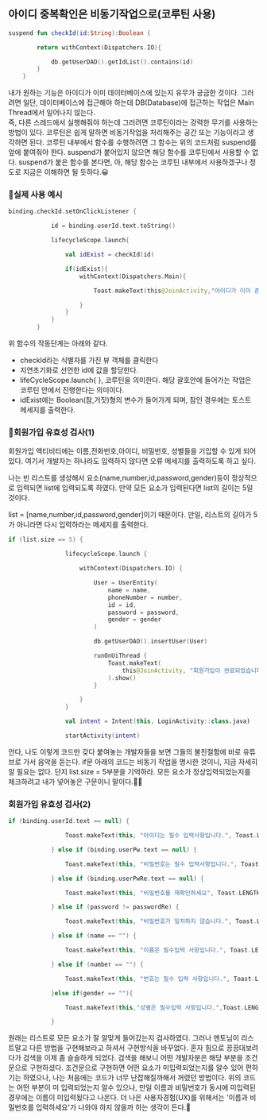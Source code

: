 ## 아이디 중복확인은 비동기작업으로(코루틴 사용)

~~~kotlin
suspend fun checkId(id:String):Boolean {

        return withContext(Dispatchers.IO){

            db.getUserDAO().getIdList().contains(id)
        }
    }
~~~

<div>내가 원하는 기능은 아이디가 이미 데이터베이스에 있는지 유무가 궁금한 것이다. 그러려면 일단, 데이터베이스에 접근해야 하는데 DB(Database)에 접근하는 작업은 Main Thread에서 일어나지 않는다.</div>
즉, 다른 스레드에서 실행해줘야 하는데 그러려면 코루틴이라는 강력한 무기를 사용하는 방법이 있다. 코루틴은 쉽게 말하면 비동기작업을 처리해주는 공간 또는 기능이라고 생각하면 된다. 코루틴 내부에서 함수를 수행하려면 그 함수는 
위의 코드처럼 suspend를 앞에 붙여줘야 한다. suspend가 붙어있지 않으면 해당 함수를 코루틴에서 사용할 수 없다. suspend가 붙은 함수를 본다면, 아, 해당 함수는 코루틴 내부에서 사용하겠구나 정도로 지금은 이해하면 될 듯하다.😀


### 📌실제 사용 예시

~~~kotlin
binding.checkId.setOnClickListener {

            id = binding.userId.text.toString()

            lifecycleScope.launch{

                val idExist = checkId(id)

                if(idExist){
                    withContext(Dispatchers.Main){

                        Toast.makeText(this@JoinActivity,"아이디가 이미 존재합니다.",Toast.LENGTH_SHORT).show()

                    }
                }
            }
        }
~~~

위 함수의 작동단계는 아래와 같다.
* checkId라는 식별자를 가진 뷰 객체를 클릭한다
* 지연초기화로 선언한 id에 값을 할당한다.
* lifeCycleScope.launch{ }, 코루틴을 의미한다. 해당 괄호안에 들어가는 작업은 코루틴 안에서 진행한다는 의미이다.
* idExist에는 Boolean(참,거짓)형의 변수가 들어가게 되며, 참인 경우에는 토스트 메세지를 출력한다.


### 📌회원가입 유효성 검사(1)

회원가입 액티비티에는 이름,전화번호,아이디, 비밀번호, 성별들을 기입할 수 있게 되어있다. 여기서 개발자는 하나라도 입력하지 않다면 오류 메세지를 출력하도록 하고 싶다.

나는 빈 리스트를 생성해서 요소(name,number,id,password,gender)등이 정상적으로 입력되면 list에 입력되도록 하였다. 만약 모든 요소가 입력된다면 list의 길이는 5일 것이다.

list = [name,number,id,password,gender]이기 때문이다. 만일, 리스트의 길이가 5가 아니라면 다시 입력하라는 메세지를 출력한다.

~~~kotlin
if (list.size == 5) {

                lifecycleScope.launch {

                    withContext(Dispatchers.IO) {

                        User = UserEntity(
                            name = name,
                            phoneNumber = number,
                            id = id,
                            password = password,
                            gender = gender
                        )

                        db.getUserDAO().insertUser(User)

                        runOnUiThread {
                            Toast.makeText(
                                this@JoinActivity, "회원가입이 완료되었습니다.", Toast.LENGTH_SHORT
                            ).show()
                        }

                    }
                }

                val intent = Intent(this, LoginActivity::class.java)

                startActivity(intent)
~~~

안다, 나도 이렇게 코드만 갖다 붙여놓는 개발자들을 보면 그들의 불친절함에 바로 유튜브로 가서 음악을 듣는다. if문 아래의 코드는 비동기 작업을 명시한 것이니, 지금 자세히 알 필요는 없다. 단지 list.size = 5부분을 기억하라. 모든 요소가 정상입력되었는지를 체크하려고 내가 넣어놓은 구문이니 말이다.🧑‍💻

### 회원가입 유효성 검사(2)
~~~kotlin
if (binding.userId.text == null) {

                Toast.makeText(this, "아이디는 필수 입력사항입니다.", Toast.LENGTH_SHORT).show()

            } else if (binding.userPw.text == null) {

                Toast.makeText(this, "비밀번호는 필수 입력사항입니다.", Toast.LENGTH_SHORT).show()

            } else if (binding.userPwRe.text == null) {

                Toast.makeText(this, "비밀번호를 재확인하세요", Toast.LENGTH_SHORT).show()

            } else if (password != passwordRe) {

                Toast.makeText(this, "비밀번호가 일치하지 않습니다.", Toast.LENGTH_SHORT).show()

            } else if (name == "") {

                Toast.makeText(this, "이름은 필수입력 사항입니다.", Toast.LENGTH_SHORT).show()

            } else if (number == "") {

                Toast.makeText(this, "번호는 필수 입력 사항입니다.", Toast.LENGTH_SHORT).show()

            }else if(gender == ""){

                Toast.makeText(this,"성별은 필수입력 사항입니다.",Toast.LENGTH_SHORT).show()

            }
~~~
원래는 리스트로 모든 요소가 잘 알맞게 들어갔는지 검사하였다. 그러나 멘토님이 리스트말고 다른 방법을 구현해보라고 하셔서 구현방식을 바꾸었다.
혼자 힘으로 끙끙대보려다가 검색을 이제 좀 슬슬하게 되었다. 검색을 해보니 어떤 개발자분은 해당 부분을 조건문으로 구현하셨다. 조건문으로 구현하면 어떤 요소가 미입력되었는지를 알수 있어 편하기는 하였으나, 나는 처음에는 코드가 너무 난잡해질까해서 꺼렸던 방법이다.
위의 코드는 어떤 부분이 미 입력되었는지 알수 있으나, 만일 이름과 비밀번호가 동시에 미입력된 경우에는 이름이 미입력됬다고 나온다.
더 나은 사용자경험(UX)를 위해서는 '이름과 비밀번호를 입력하세요'가 나와야 하지 않을까 하는 생각이 든다.🤔
